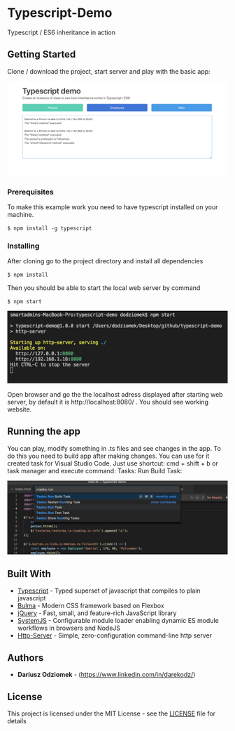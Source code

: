# Typescript-Demo

Typescript / ES6 inheritance in action

## Getting Started

Clone / download the project, start server and play with the basic app:

<p align="center">
  <img src="./img/screenshot.png" alt="Screenshot">
</p>

### Prerequisites

To make this example work you need to have typescript installed on your machine.

```
$ npm install -g typescript
```

### Installing

After cloning go to the project directory and install all dependencies

```
$ npm install
```

Then you should be able to start the local web server by command

```
$ npm start
```

<p align="center">
  <img src="./img/web-server.png" alt="Web server">
</p>

Open browser and go the the localhost adress displayed after starting web server, by default it is http://localhost:8080/ . You should see working website.

## Running the app

You can play, modify something in .ts files and see changes in the app. To do this you need to build app after making changes. You can use for it created task for Visual Studio Code. Just use shortcut: cmd + shift + b or task manager and execute command: Tasks: Run Build Task:

<p align="center">
  <img src="./img/build.png" alt="Building project">
</p>

## Built With

* [Typescript](https://www.typescriptlang.org/) - Typed superset of javascript that compiles to plain javascript
* [Bulma](https://bulma.io/) - Modern CSS framework based on Flexbox
* [jQuery](https://jquery.com/) - Fast, small, and feature-rich JavaScript library
* [SystemJS](https://github.com/systemjs/systemjs) - Configurable module loader enabling dynamic ES module workflows in browsers and NodeJS
* [Http-Server](https://www.npmjs.com/package/http-server) - Simple, zero-configuration command-line http server

## Authors

* **Dariusz Odziomek** - (https://www.linkedin.com/in/darekodz/)

## License

This project is licensed under the MIT License - see the [LICENSE](LICENSE) file for details
